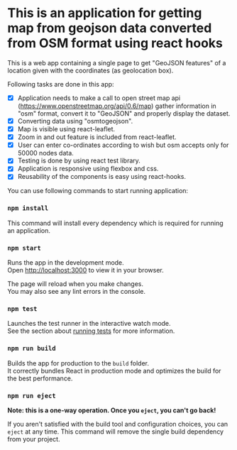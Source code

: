 # This is an application for getting map from geojson data converted from OSM format using react hooks


This is a web app containing a single page to get "GeoJSON features" of a location given with the coordinates (as geolocation box).

Following tasks are done in this app:
- [x] Application needs to make a call to open street map api (https://www.openstreetmap.org/api/0.6/map) gather information in "osm" format, convert it to "GeoJSON" and properly display the dataset.
- [x] Converting data using "osmtogeojson".
- [x] Map is visible using react-leaflet.
- [x] Zoom in and out feature is included from react-leaflet.
- [x] User can enter co-ordinates according to wish but osm accepts only for 50000 nodes data.
- [x] Testing is done by using react test library.
- [x] Application is responsive using flexbox and css.
- [x] Reusability of the components is easy using react-hooks.

You can use following commands to start running application:

### `npm install`
This command will install every dependency which is required for running an application.

### `npm start`

Runs the app in the development mode.\
Open [http://localhost:3000](http://localhost:3000) to view it in your browser.

The page will reload when you make changes.\
You may also see any lint errors in the console.

### `npm test`

Launches the test runner in the interactive watch mode.\
See the section about [running tests](https://facebook.github.io/create-react-app/docs/running-tests) for more information.

### `npm run build`

Builds the app for production to the `build` folder.\
It correctly bundles React in production mode and optimizes the build for the best performance.


### `npm run eject`

**Note: this is a one-way operation. Once you `eject`, you can't go back!**

If you aren't satisfied with the build tool and configuration choices, you can `eject` at any time. This command will remove the single build dependency from your project.

